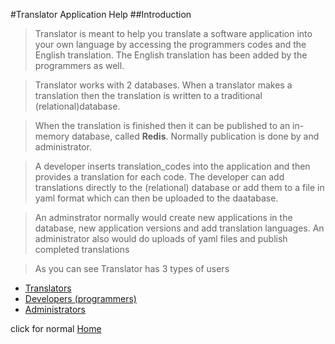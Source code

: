#Translator Application Help
##Introduction
> Translator is meant to help you translate a software application into your own language by accessing the programmers codes and the English translation. The English translation has been added by the programmers as well.

> Translator works with 2 databases. When a translator makes a translation then the translation is written to a traditional (relational)database. 

> When the translation is finished then it can be published to an in-memory database, called __Redis__. Normally publication is done by and administrator.

> A developer inserts translation_codes into the application and then provides a translation for each code. The developer can add translations directly to the (relational) database or add them to a file in yaml format which can then be uploaded to the daatabase.

> An adminstrator normally would create new applications in the database, new application versions and add translation languages. 
> An administrator also would do uploads of yaml files and publish completed translations

> As you can see Translator has 3 types of users

* [Translators](<%=translator_help_path%>)
* [Developers (programmers)](<%=developer_help_path%>)
* [Administrators](<%=administrator_help_path%>)

click for normal [Home](<%=whiteboards_path%>) 

